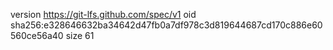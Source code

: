 version https://git-lfs.github.com/spec/v1
oid sha256:e328646632ba34642d47fb0a7df978c3d819644687cd170c886e60560ce56a40
size 61
